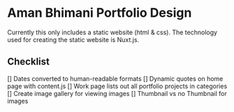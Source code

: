 # Aman Bhimani Portfolio Design
Currently this only includes a static website (html & css). The technology used for creating the static website is Nuxt.js.

## Checklist
[] Dates converted to human-readable formats
[] Dynamic quotes on home page with content.js
[] Work page lists out all portfolio projects in categories
[] Create image gallery for viewing images
[] Thumbnail vs no Thumbnail for images
